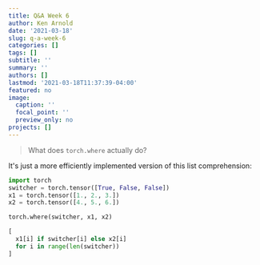 ```yaml
---
title: Q&A Week 6
author: Ken Arnold
date: '2021-03-18'
slug: q-a-week-6
categories: []
tags: []
subtitle: ''
summary: ''
authors: []
lastmod: '2021-03-18T11:37:39-04:00'
featured: no
image:
  caption: ''
  focal_point: ''
  preview_only: no
projects: []
---
```




> What does `torch.where` actually do?

It's just a more efficiently implemented version of this list comprehension:

```python
import torch
switcher = torch.tensor([True, False, False])
x1 = torch.tensor([1., 2., 3.])
x2 = torch.tensor([4., 5., 6.])

torch.where(switcher, x1, x2)

[
  x1[i] if switcher[i] else x2[i]
  for i in range(len(switcher))
]
```

